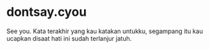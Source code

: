# dontsay.cyou
See you. Kata terakhir yang kau katakan untukku, segampang itu kau ucapkan disaat hati ini sudah terlanjur jatuh.
